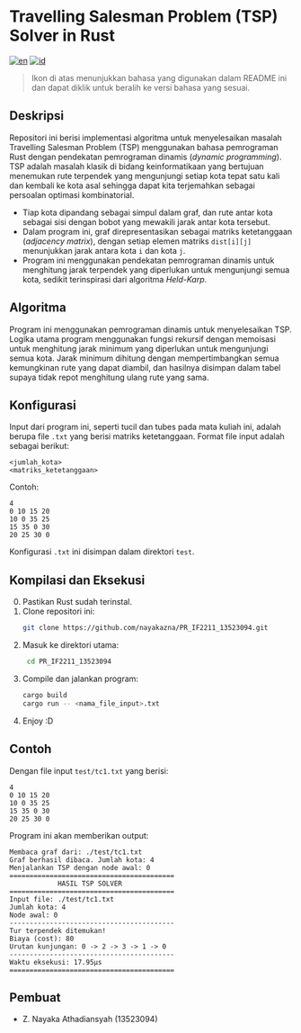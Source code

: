 # Travelling Salesman Problem (TSP) Solver in Rust
[![en](https://img.shields.io/badge/lang-en-red.svg)](https://github.com/nayakazna/PR_IF2211_13523094/blob/master/README.id.md)
[![id](https://img.shields.io/badge/lang-id-red.svg)](https://github.com/nayakazna/PR_IF2211_13523094/blob/master/README.md)

> Ikon di atas menunjukkan bahasa yang digunakan dalam README ini dan dapat diklik untuk beralih ke versi bahasa yang sesuai.

## Deskripsi
Repositori ini berisi implementasi algoritma untuk menyelesaikan masalah Travelling Salesman Problem (TSP) menggunakan bahasa pemrograman Rust dengan pendekatan pemrograman dinamis (*dynamic programming*). TSP adalah masalah klasik di bidang keinformatikaan yang bertujuan menemukan rute terpendek yang mengunjungi setiap kota tepat satu kali dan kembali ke kota asal sehingga dapat kita terjemahkan sebagai persoalan optimasi kombinatorial. 
- Tiap kota dipandang sebagai simpul dalam graf, dan rute antar kota sebagai sisi dengan bobot yang mewakili jarak antar kota tersebut. 
- Dalam program ini, graf direpresentasikan sebagai matriks ketetanggaan (*adjacency matrix*), dengan setiap elemen matriks `dist[i][j]` menunjukkan jarak antara kota `i` dan kota `j`. 
- Program ini menggunakan pendekatan pemrograman dinamis untuk menghitung jarak terpendek yang diperlukan untuk mengunjungi semua kota, sedikit terinspirasi dari algoritma *Held-Karp*.

## Algoritma
Program ini menggunakan pemrograman dinamis untuk menyelesaikan TSP. Logika utama program menggunakan fungsi rekursif dengan memoisasi untuk menghitung jarak minimum yang diperlukan untuk mengunjungi semua kota. Jarak minimum dihitung dengan mempertimbangkan semua kemungkinan rute yang dapat diambil, dan hasilnya disimpan dalam tabel supaya tidak repot menghitung ulang rute yang sama.

## Konfigurasi
Input dari program ini, seperti tucil dan tubes pada mata kuliah ini, adalah berupa file `.txt` yang berisi matriks ketetanggaan. Format file input adalah sebagai berikut:

```
<jumlah_kota>
<matriks_ketetanggaan>
```

Contoh:

```
4
0 10 15 20
10 0 35 25
15 35 0 30
20 25 30 0
```

Konfigurasi `.txt` ini disimpan dalam direktori `test`.

## Kompilasi dan Eksekusi
0. Pastikan Rust sudah terinstal.
1. Clone repositori ini:
   ```bash
   git clone https://github.com/nayakazna/PR_IF2211_13523094.git
   ```
2. Masuk ke direktori utama:
   ```bash
    cd PR_IF2211_13523094
    ```
3. Compile dan jalankan program:
   ```bash
   cargo build
   cargo run -- <nama_file_input>.txt
   ```
4. Enjoy :D

## Contoh
Dengan file input `test/tc1.txt` yang berisi:

```
4
0 10 15 20
10 0 35 25
15 35 0 30
20 25 30 0
```
Program ini akan memberikan output:

```
Membaca graf dari: ./test/tc1.txt
Graf berhasil dibaca. Jumlah kota: 4
Menjalankan TSP dengan node awal: 0
=========================================
            HASIL TSP SOLVER             
=========================================
Input file: ./test/tc1.txt
Jumlah kota: 4
Node awal: 0
-----------------------------------------
Tur terpendek ditemukan!
Biaya (cost): 80
Urutan kunjungan: 0 -> 2 -> 3 -> 1 -> 0
-----------------------------------------
Waktu eksekusi: 17.95µs
=========================================
```

## Pembuat
- Z. Nayaka Athadiansyah (13523094)